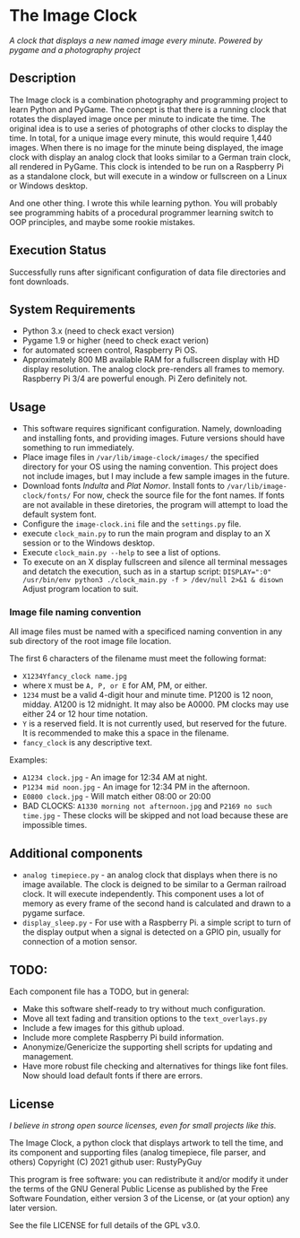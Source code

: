 # The Image Clock
*A clock that displays a new named image every minute. Powered by pygame and a photography project*

## Description
The Image clock is a combination photography and programming project to learn Python and PyGame.  The concept is that there is a running clock that rotates the displayed image once per minute to indicate the time.  The original idea is to use a series of photographs of other clocks to display the time.  In total, for a unique image every minute, this would require 1,440 images.  When there is no image for the minute being displayed, the image clock with display an analog clock that looks similar to a German train clock, all rendered in PyGame.  This clock is intended to be run on a Raspberry Pi as a standalone clock, but will execute in a window or fullscreen on a Linux or Windows desktop.

And one other thing.  I wrote this while learning python.  You will probably see programming habits of a procedural programmer learning switch to OOP principles, and maybe some rookie mistakes.

## Execution Status
Successfully runs after significant configuration of data file directories and font downloads.

## System Requirements
* Python 3.x (need to check exact version)
* Pygame 1.9 or higher (need to check exact verion)
* for automated screen control, Raspberry Pi OS.
* Approximately 800 MB available RAM for a fullscreen display with HD display resolution.  The analog clock pre-renders all frames to memory.  Raspberry Pi 3/4 are powerful enough.  Pi Zero definitely not.

## Usage
* This software requires significant configuration.  Namely, downloading and installing fonts, and providing images. Future versions should have something to run immediately.
* Place image files in `/var/lib/image-clock/images/` the specified directory for your OS using the naming convention. This project does not include images, but I may include a few sample images in the future.  
* Download fonts _Indulta_ and _Plat Nomor_. Install fonts to `/var/lib/image-clock/fonts/` For now, check the source file for the font names.  If fonts are not available in these diretories, the program will attempt to load the default system font.
* Configure the `image-clock.ini` file and the `settings.py` file.
* execute `clock_main.py` to run the main program and display to an X session or to the Windows desktop.
* Execute  `clock_main.py --help` to see a list of options. 
* To execute on an X display fullscreen and silence all terminal messages and detatch the execution, such as  in a startup script: `DISPLAY=":0" /usr/bin/env python3 ./clock_main.py -f > /dev/null 2>&1 & disown` Adjust program location to suit.

### Image file naming convention
All image files must be named with a specificed naming convention in any sub directory of the root image file location.

The first 6 characters of the filename must meet the following format:
* `X1234Yfancy_clock name.jpg`
* where `X` must be `A, P, or E` for AM, PM, or either.
* `1234` must be a valid 4-digit hour and minute time. P1200 is 12 noon, midday. A1200 is 12 midnight. It may also be A0000. PM clocks may use either 24 or 12 hour time notation.
* `Y` is a reserved field. It is not currently used, but reserved for the future. It is recommended to make this a space in the filename.
* `fancy_clock` is any descriptive text.

Examples:
* `A1234 clock.jpg` - An image for 12:34 AM at night.
* `P1234 mid noon.jpg` - An image for 12:34 PM in the afternoon.
* `E0800 clock.jpg` - Will match either 08:00 or 20:00
* BAD CLOCKS: `A1330 morning not afternoon.jpg` and `P2169 no such time.jpg` - These clocks will be skipped and not load because these are impossible times.

## Additional components
* `analog timepiece.py` - an analog clock that displays when there is no image available. The clock is deigned to be similar to a German railroad clock.  It will execute independently.  This component uses a lot of memory as every frame of the second hand is calculated and drawn to a pygame surface.
* `display_sleep.py` - For use with a Raspberry Pi. a simple script to turn of the display output when a signal is detected on a GPIO pin, usually for connection of a motion sensor.

## TODO:
Each component file has a TODO, but in general:
* Make this software shelf-ready to try without much configuration.
* Move all text fading and transition options to the `text_overlays.py`
* Include a few images for this github upload.
* Include more complete Raspberry Pi build information.
* Anonymize/Genericize the supporting shell scripts for updating and management.
* Have more robust file checking and alternatives for things like font files. Now should load default fonts if there are errors.

## License
*I believe in strong open source licenses, even for small projects like this.*

The Image Clock, a python clock that displays artwork to tell the time, and its component and supporting files (analog timepiece, file parser, and others) Copyright (C) 2021 github user: RustyPyGuy

This program is free software: you can redistribute it and/or modify
it under the terms of the GNU General Public License as published by
the Free Software Foundation, either version 3 of the License, or
(at your option) any later version.

See the file LICENSE for full details of the GPL v3.0.
